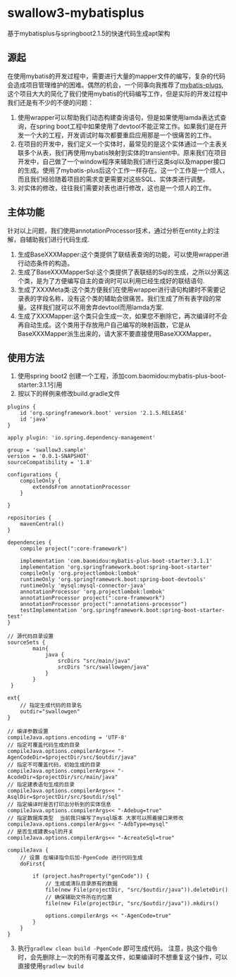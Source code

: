 # swallow3-mybatisplus
基于mybatisplus与springboot2.1.5的快速代码生成apt架构

## 源起
在使用mybatis的开发过程中，需要进行大量的mapper文件的编写，复杂的代码会造成项目管理维护的困难。偶然的机会，一个同事向我推荐了[mybatis-plugs](https://mp.baomidou.com/),这个项目大大的简化了我们使用mybatis的代码编写工作，但是实际的开发过程中我们还是有不少的不便的问题：
1. 使用wrapper可以帮助我们动态构建查询语句，但是如果使用lamda表达式查询，在spring boot工程中如果使用了devtool不能正常工作。如果我们是在开发一个大的工程，开发调试时每次都要重启应用那是一个很痛苦的工作。
2. 在项目的开发中，我们定义一个实体时，最常见的是这个实体通过一个主表关联多个从表，我们再使用mybatis映射到实体的transient中。原来我们在项目开发中，自己做了一个window程序来辅助我们进行这类sql以及mapper接口的生成。使用了mybatis-plus后这个工作一样存在。这一个工作是一个烦人，而且我们经验随着项目的需求变更需要对这些SQL、实体类进行调整。
3. 对实体的修改，往往我们需要对表也进行修改，这也是一个烦人的工作。

## 主体功能
针对以上问题，我们使用annotationProcessor技术，通过分析在entity上的注解，自辅助我们进行代码生成.
1. 生成BaseXXXMapper:这个类提供了联结表查询的功能，可以使用wrapper进行动态条件的构造。
2. 生成了BaseXXXMapperSql:这个类提供了表联结的Sql的生成，之所以分离这个类，是为了方便编写自主的查询时可以利用已经生成好的联结语句.
3. 生成了XXXMeta类:这个类方便我们在使用wrapper进行语句构建时不需要记录表的字段名称，没有这个类的辅助会很痛苦。我们生成了所有表字段的常量。这样我们就可以不用舍弃devtool而用lamda方案.
4. 生成了XXXMapper:这个类只会生成一次，如果您不删除它，再次编译时不会再自动生成。这个类用于存放用户自己编写的映射函数，它是从BaseXXXMapper派生出来的，请大家不要直接使用BaseXXXMapper。

## 使用方法
1. 使用spring boot2 创建一个工程，添加com.baomidou:mybatis-plus-boot-starter:3.1.1引用
2. 按以下的样例来修改build.gradle文件
```
plugins {
	id 'org.springframework.boot' version '2.1.5.RELEASE'
	id 'java'
}

apply plugin: 'io.spring.dependency-management'

group = 'swallow3.sample'
version = '0.0.1-SNAPSHOT'
sourceCompatibility = '1.8'

configurations {
	compileOnly {
		extendsFrom annotationProcessor
	}
	
}

repositories {
	mavenCentral()
}

dependencies {
	compile project(":core-framework")
	 
	implementation 'com.baomidou:mybatis-plus-boot-starter:3.1.1'
	implementation 'org.springframework.boot:spring-boot-starter'
	compileOnly 'org.projectlombok:lombok'
	runtimeOnly 'org.springframework.boot:spring-boot-devtools'
	runtimeOnly 'mysql:mysql-connector-java'
	annotationProcessor 'org.projectlombok:lombok'
	annotationProcessor project(":core-framework")
	annotationProcessor project(":annotations-processor")
	testImplementation 'org.springframework.boot:spring-boot-starter-test'
}

// 源代码目录设置
sourceSets {
        main{
            java {
                srcDirs "src/main/java"
				srcDirs "src/swallowgen/java"            
            }
        }
 }

ext{
    // 指定生成代码的目录名
	outdir="swallowgen"
}

// 编译参数设置
compileJava.options.encoding = 'UTF-8'
// 指定可覆盖代码生成的目录
compileJava.options.compilerArgs<< "-AgenCodeDir=$projectDir/src/$outdir/java"
// 指定不可覆盖代码，初始生成的目录
compileJava.options.compilerArgs<< "-AcodeDir=$projectDir/src/main/java"
// 指定建表语句生成的目录
compileJava.options.compilerArgs<< "-AsqlDir=$projectDir/src/$outdir/sql"
// 指定编译时是否打印出分析到的实体信息
compileJava.options.compilerArgs<< "-Adebug=true"
// 指定数据库类型  当前我只编写了mysql版本 大家可以照着接口来修改
compileJava.options.compilerArgs<< "-AdbType=mysql"
// 是否生成建表sql的开关
compileJava.options.compilerArgs<< "-AcreateSql=true"

compileJava {	
	// 设置 在编译指令后加-PgenCode 进行代码生成
	doFirst{

		if (project.hasProperty("genCode")) {	
			// 生成或清队目录原有的数据
			file(new File(projectDir, "src/$outdir/java")).deleteDir()
			// 确保辅助文件所在的位置
			file(new File(projectDir, "src/$outdir/java")).mkdirs()	

			options.compilerArgs << "-AgenCode=true"
		}
	}
}

```
3. 执行`gradlew clean build -PgenCode` 即可生成代码。 注意，执这个指令时，会先删除上一次的所有可覆盖文件，如果编译时不想重复这个操作，可以直接使用`gradlew build`